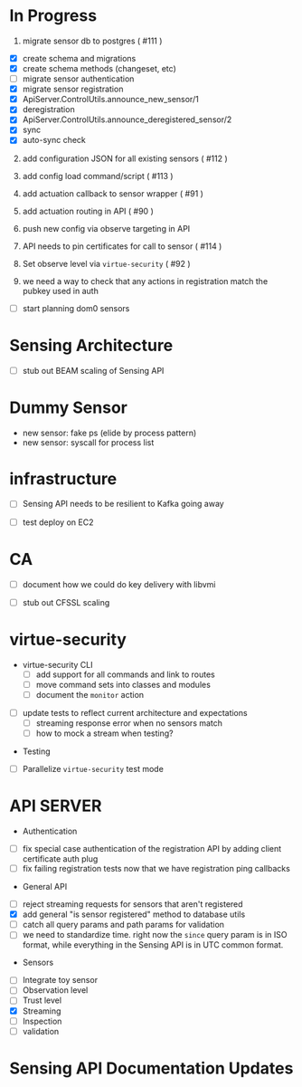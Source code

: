 # In Progress

1. migrate sensor db to postgres ( #111 )
 - [x] create schema and migrations
 - [x] create schema methods (changeset, etc)
 - [ ] migrate sensor authentication
 - [x] migrate sensor registration
  - [x] ApiServer.ControlUtils.announce_new_sensor/1
  - [x] deregistration
   - [x] ApiServer.ControlUtils.announce_deregistered_sensor/2
  - [x] sync
  - [x] auto-sync check
2. add configuration JSON for all existing sensors ( #112 )
3. add config load command/script ( #113 )
4. add actuation callback to sensor wrapper ( #91 )
5. add actuation routing in API ( #90 )
 1. push new config via observe targeting in API
6. API needs to pin certificates for call to sensor ( #114 )
7. Set observe level via `virtue-security` ( #92 )

8. we need a way to check that any actions in registration match the pubkey used in auth

 - [ ] start planning dom0 sensors

# Sensing Architecture

 - [ ] stub out BEAM scaling of Sensing API


# Dummy Sensor

 - new sensor: fake ps (elide by process pattern)
 - new sensor: syscall for process list


# infrastructure

 - [ ] Sensing API needs to be resilient to Kafka going away
 - [ ] test deploy on EC2


# CA

 - [ ] document how we could do key delivery with libvmi
 - [ ] stub out CFSSL scaling
 
  
# virtue-security


- virtue-security CLI
  - [ ] add support for all commands and link to routes
  - [ ] move command sets into classes and modules
  - [ ] document the `monitor` action
- [ ] update tests to reflect current architecture and expectations
  - [ ] streaming response error when no sensors match
  - [ ] how to mock a stream when testing?
 - Testing
  - [ ] Parallelize `virtue-security` test mode
  
  
# API SERVER

 - Authentication
  - [ ] fix special case authentication of the registration API by adding client certificate auth plug
  - [ ] fix failing registration tests now that we have registration ping callbacks
 - General API
  - [ ] reject streaming requests for sensors that aren't registered
  - [x] add general "is sensor registered" method to database utils
  - [ ] catch all query params and path params for validation
   - [ ] we need to standardize time. right now the `since` query param is in ISO format, while everything in the Sensing
         API is in UTC common format.
 - Sensors
  - [ ] Integrate toy sensor
   - [ ] Observation level
   - [ ] Trust level
   - [x] Streaming
   - [ ] Inspection
   - [ ] validation
 
# Sensing API Documentation Updates

